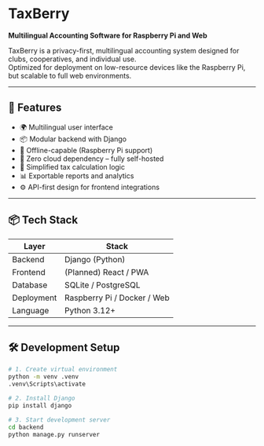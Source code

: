# TaxBerry

**Multilingual Accounting Software for Raspberry Pi and Web**

TaxBerry is a privacy-first, multilingual accounting system designed for clubs, cooperatives, and individual use.  
Optimized for deployment on low-resource devices like the Raspberry Pi, but scalable to full web environments.

---

## 🚀 Features

- 🌍 Multilingual user interface
- 📦 Modular backend with Django
- 💾 Offline-capable (Raspberry Pi support)
- 🔐 Zero cloud dependency – fully self-hosted
- 🧾 Simplified tax calculation logic
- 📊 Exportable reports and analytics
- ⚙️ API-first design for frontend integrations

---

## 📦 Tech Stack

| Layer        | Stack                      |
|-------------|----------------------------|
| Backend      | Django (Python)            |
| Frontend     | (Planned) React / PWA      |
| Database     | SQLite / PostgreSQL        |
| Deployment   | Raspberry Pi / Docker / Web |
| Language     | Python 3.12+               |

---

## 🛠️ Development Setup

```bash
# 1. Create virtual environment
python -m venv .venv
.venv\Scripts\activate

# 2. Install Django
pip install django

# 3. Start development server
cd backend
python manage.py runserver